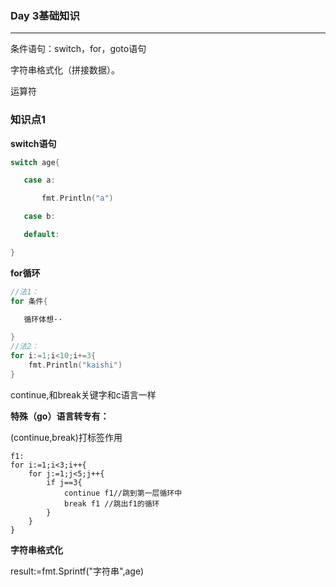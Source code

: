 ### Day 3基础知识

***

条件语句：switch，for，goto语句

字符串格式化（拼接数据）。

运算符



### 知识点1

**switch语句**

```go
switch age{

​	case a:

​		fmt.Println("a")

​	case b:

​	default:

}
```

**for循环**

```go
//法1：
for 条件{

​	循环体想··

}
//法2：
for i:=1;i<10;i+=3{
    fmt.Println("kaishi")
}
```

continue,和break关键字和c语言一样

**特殊（go）语言转专有：**

(continue,break)打标签作用

```
f1:
for i:=1;i<3;i++{
	for j:=1;j<5;j++{
		if j==3{
			continue f1//跳到第一层循环中
			break f1 //跳出f1的循环
		}
	}
}
```

**字符串格式化**

result:=fmt.Sprintf("字符串",age)

